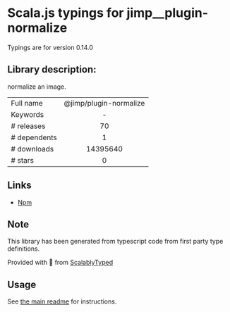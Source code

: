 
# Scala.js typings for jimp__plugin-normalize

Typings are for version 0.14.0

## Library description:
normalize an image.

|                    |                 |
| ------------------ | :-------------: |
| Full name          | @jimp/plugin-normalize |
| Keywords           | - |
| # releases         | 70 |
| # dependents       | 1 |
| # downloads        | 14395640 |
| # stars            | 0 |

## Links
- [Npm](https://www.npmjs.com/package/%40jimp%2Fplugin-normalize)
    


## Note
This library has been generated from typescript code from first party type definitions.

Provided with :purple_heart: from [ScalablyTyped](https://github.com/oyvindberg/ScalablyTyped)

## Usage
See [the main readme](../../readme.md) for instructions.


